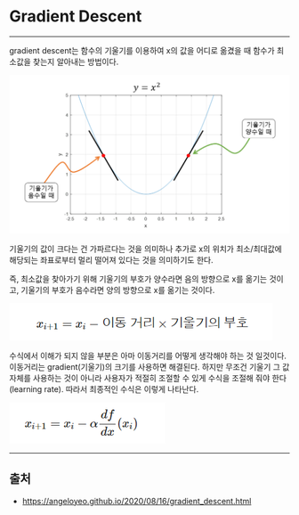 # Gradient Descent #
------------------
gradient descent는 함수의 기울기를 이용하여 x의 값을 어디로 옮겼을 때 함수가 최소값을 찾는지 알아내는 방법이다.

![picture](/image/2021_01_10_4.png)

기울기의 값이 크다는 건 가파르다는 것을 의미하나 추가로 x의 위치가 최소/최대값에 해당되는 좌표로부터 멀리 떨어져 있다는 것을 의미하기도 한다.

즉, 최소값을 찾아가기 위해 기울기의 부호가 양수라면 음의 방향으로 x를 옮기는 것이고, 기울기의 부호가 음수라면 양의 방향으로 x를 옮기는 것이다. 

![picture2](/image/2021_01_10_5.png)

수식에서 이해가 되지 않을 부분은 아마 이동거리를 어떻게 생각해야 하는 것 일것이다. 이동거리는 gradient(기울기)의 크기를 사용하면 해결된다. 하지만 무조건 기울기 그 값 자체를 사용하는 것이 아니라 사용자가 적절히 조절할 수 있게 수식을 조절해 줘야 한다(learning rate). 따라서 최종적인 수식은 이렇게 나타난다.

![picture3](/image/2021_01_10_6.png)

-------------------------
## 출처 ##
* <https://angeloyeo.github.io/2020/08/16/gradient_descent.html>